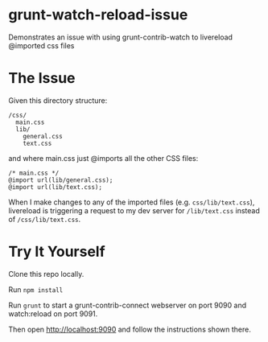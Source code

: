 # grunt-watch-reload-issue
Demonstrates an issue with using grunt-contrib-watch to livereload @imported css files

# The Issue

Given this directory structure:

```
/css/
  main.css
  lib/
    general.css
    text.css
```

and where main.css just @imports all the other CSS files:

```
/* main.css */
@import url(lib/general.css);
@import url(lib/text.css);
```

When I make changes to any of the imported files (e.g. `css/lib/text.css`), livereload is triggering a request to my dev server for `/lib/text.css` instead of `/css/lib/text.css`.

# Try It Yourself

Clone this repo locally. 

Run `npm install`

Run `grunt` to start a grunt-contrib-connect webserver on port 9090 and watch:reload on port 9091.

Then open [http://localhost:9090](http://localhost:9090) and follow the instructions shown there.
